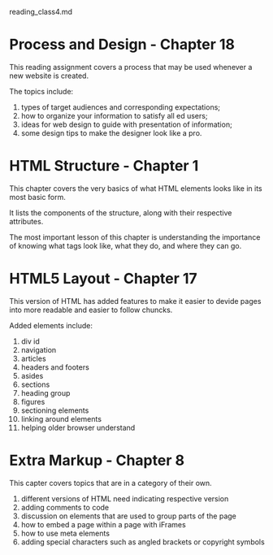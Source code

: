 reading_class4.md
# Process and Design - Chapter 18

This reading assignment covers a process that may be used whenever a new website is created.

The topics include:

1. types of target audiences and corresponding expectations;
2.  how to organize your information to satisfy all ed users;
3.  ideas for web design to guide with presentation of information;
4.  some design tips to make the designer look like a pro.

# HTML Structure - Chapter 1

This chapter covers the very basics of what HTML elements looks like in its most basic form.

It lists the components of the structure, along with their respective attributes.  

The most important lesson of this chapter is understanding the importance of  knowing what tags look like, what they do, and where they can go.

# HTML5 Layout - Chapter 17

This version of HTML has added features to make it easier to devide pages into more readable and easier to follow chuncks.

Added elements include:

1. div id
2. navigation
3. articles
4. headers and footers
5. asides
6. sections
7. heading group
8. figures
9.  sectioning elements
10. linking around elements
11. helping older browser understand

# Extra Markup - Chapter 8

This capter covers topics that are in a category of their own.

1.  different versions of HTML need indicating respective version
2.  adding comments to code
3.  discussion on elements that are used to group parts of the page
4.  how to embed a page within a page with iFrames
5. how to use meta elements
6.  adding special characters such as angled brackets or copyright symbols